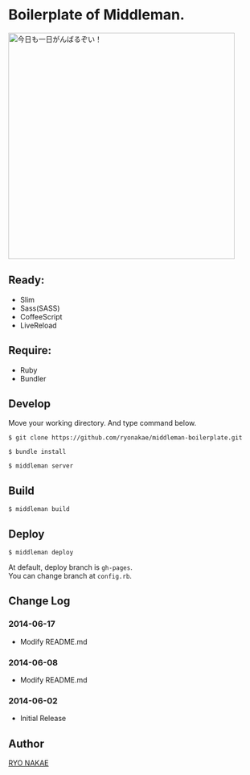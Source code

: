 # Boilerplate of Middleman.

<img src="http://f.cl.ly/items/00201Z12410h1W2N0r2j/%E5%86%99%E7%9C%9F%202014-06-07%2022%2011%2032_1.png" width="450" alt="今日も一日がんばるぞい！">

## Ready:

* Slim
* Sass(SASS)
* CoffeeScript
* LiveReload


## Require:

* Ruby
* Bundler



## Develop
Move your working directory. And type command below.

    $ git clone https://github.com/ryonakae/middleman-boilerplate.git

    $ bundle install

    $ middleman server


## Build

    $ middleman build


## Deploy

    $ middleman deploy

At default, deploy branch is `gh-pages`.  
You can change branch at `config.rb`.


## Change Log
### 2014-06-17
* Modify README.md

### 2014-06-08
* Modify README.md

### 2014-06-02
* Initial Release


## Author
[RYO NAKAE](http://brdr.jp)